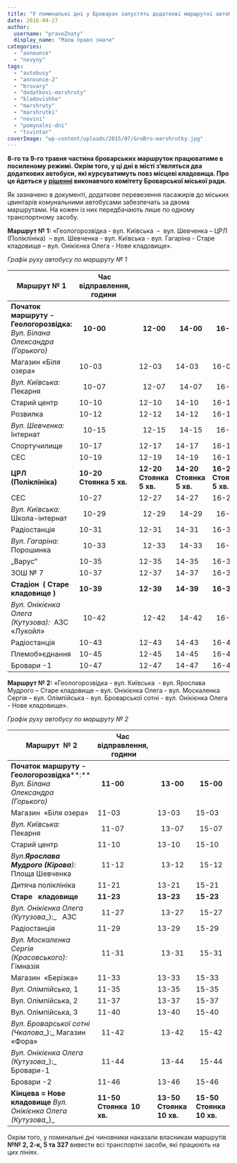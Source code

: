 ```yaml
---
title: "У поминальні дні у Броварах запустять додаткові маршрутні автобуси - ГРАФІК"
date: 2016-04-27
author: 
  username: "pravoZnaty"
  display_name: "Маєш право знати"
categories: 
  - "announce"
  - "novyny"
tags: 
  - "avtobusy"
  - "announce-2"
  - "brovary"
  - "dodatkovi-marshruty"
  - "kladovishhe"
  - "marshruty"
  - "marshrutki"
  - "novini"
  - "pomynalni-dni"
  - "tsvintar"
coverImage: "wp-content/uploads/2015/07/GroBro-marshrutky.jpg"
---
```


**8-го та 9-го травня частина броварських маршруток працюватиме в посиленому режимі. Окрім того, у ці дні в місті з’являться два додаткових автобуси, які курсуватимуть повз місцеві кладовища. Про це йдеться у [рішенні](http://docs.brovary.org/p35778/20.04.2016/92) виконавчого комітету Броварської міської ради.**

Як зазначено в документі, додаткове перевезення пасажирів до міських цвинтарів комунальними автобусами забезпечать за двома маршрутами. На кожен із них передбачають лише по одному транспортному засобу.

**Маршрут № 1:** «Геологорозвідка - вул. Київська  –  вул. Шевченка – ЦРЛ (Поліклініка)  – вул. Шевченка - вул. Київська - вул. Гагаріна - Старе кладовище – вул. Онікієнка Олега - Нове кладовище».

_Графік руху автобусу по маршруту № 1_

| **Маршрут № 1** |   **Час  відправлення,  години**    |  |  |  |
| --- | --- | --- | --- | --- |
|   **Початок маршруту - Геологорозвідка:**  _Вул. Білана Олександра (Горького)_ |      **10-00** |      **12-00** |      **14-00** |      **16-00** |
| Магазин «Біля озера» | 10-03 | 12-03 | 14-03 | 16-03 |
|   _Вул. Київська:_  Пекарня |      10-07 |      12-07 |      14-07 |      16-07 |
| Старий центр | 10-10 | 12-10 | 14-10 | 16-10 |
| Розвилка | 10-12 | 12-12 | 14-12 | 16-12 |
|   _Вул. Шевченка:_  Інтернат |      10-15 |      12-15 |      14-15 |      16-15 |
| Спортучилище | 10-17 | 12-17 | 14-17 | 16-17 |
| СЕС | 10-19 | 12-19 | 14-19 | 16-19 |
| **ЦРЛ (Поліклініка)** |   **10-20**  **Стоянка 5 хв.** |   **12-20**  **Стоянка 5 хв.** |   **14-20**  **Стоянка 5 хв.** |   **16-20**  **Стоянка 5 хв.** |
| СЕС | 10-27 | 12-27 | 14-27 | 16-27 |
|   _Вул. Київська:_  Школа-інтернат |      10-29 |      12-29 |      14-29 |      16-29 |
| Радіостанція | 10-31 | 12-31 | 14-31 | 16-31 |
|   _Вул. Гагаріна:_  Порошинка |      10-33 |      12-33 |      14-33 |      16-33 |
| „Варус” | 10-35 | 12-35 | 14-35 | 16-35 |
| ЗОШ № 7 | 10-37 | 12-37 | 14-37 | 16-37 |
| **Стадіон  ( Старе кладовище )** | **10-39** | **12-39** | **14-39** | **16-39** |
|   _Вул. Онікієнка Олега (Кутузова):_   АЗС «Лукойл» |      10-42 |      12-42 |      14-42 |      16-42 |
| Радіостанція | 10-43 | 12-43 | 14-43 | 16-43 |
| Племоб»єднання | 10-45 | 12-45 | 14-45 | 16-45 |
| Бровари -1 | 10-47 | 12-47 | 14-47 | 16-47 |

**Маршрут № 2:** «Геологорозвідка - вул. Київська  - вул. Ярослава Мудрого – Старе кладовище – вул. Онікієнка Олега - вул. Москаленка Сергія – вул. Олімпійська - вул. Броварської сотні - вул. Онікієнка Олега - Нове кладовище».

_Графік руху автобусу по маршруту № 2_

|  **Маршрут**  **№** **2** | **Час  відправлення,  години** |  |  |  |
| --- | --- | --- | --- | --- |
|   **Початок маршруту - Геологорозвідка****:**  _Вул. Білана Олександра (Горького)_ |      **11-00** |      **13-00** |      **15-00** |      **17-00** |
| Магазин  «Біля озера» | 11-03 | 13-03 | 15-03 | 17-03 |
|   _Вул. Київська:_  Пекарня |      11-07 |      13-07 |      15-07 |      17-07 |
| Старий центр | 11-10 | 13-10 | 15-10 | 17-10 |
|   _Вул.__Ярослава Мудрого (Кірова__):_   Площа Шевченка |      11-12 |      13-12 |      15-12 |      17-12 |
| Дитяча поліклініка | 11-21 | 13-21 | 15-21 | 17-21 |
| **Старе**   **кладовище** | **11-23** | **13-23** | **15-23** | **17-23** |
|   _Вул._ _Онікієнка Олега (Кутузова__):_    АЗС |      11-27 |      13-27 |      15-27 |      17-27 |
| Радіостанція | 11-29 | 13-29 | 15-29 | 17-29 |
|   _Вул. Москаленка Сергія (Красовського):_  Гімназія |      11-31 |      13-31 |      15-31 |      17-31 |
| Магазин  «Берізка» | 11-33 | 13-33 | 15-33 | 17-33 |
| _Вул. Олімпійська_, 1 | 11-35 | 13-35 | 15-35 | 17-35 |
| Вул. Олімпійська, 2 | 11-37 | 13-37 | 15-37 | 17-37 |
| Вул. Олімпійська, 3 | 11-40 | 13-40 | 15-40 | 17-40 |
|   _Вул._ _Броварської сотні (Чкалова__):_  Магазин «Фора» |      11-42 |      13-42 |      15-42 |      17-42 |
|   _Вул. Онікієнка Олега (Кутузова__):_  Бровари-1 |      11-44 |      13-44 |      15-44 |      17-44 |
| Бровари -2 | 11-46 | 13-46 | 15-46 | 17-46 |
|   **Кінцева =** **Нове кладовище**  _Вул. Онікієнка Олега (Кутузова__)_ |   **11-50**  **Стоянка  10 хв.** |   **13-50**  **Стоянка  10 хв.** |   **15-50**  **Стоянка  10 хв.** |   **17-50**  **Стоянка  10 хв.** |

Окрім того, у поминальні дні чиновники наказали власникам маршрутів **№№ 2, 2-к, 5 та 327** вивести всі транспортні засоби, які працюють на цих лініях.
